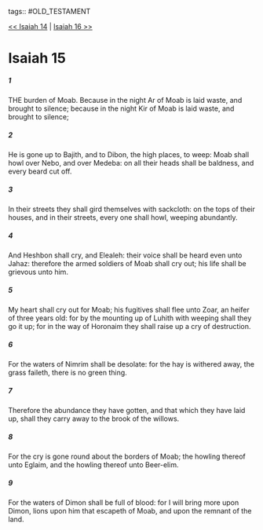 tags:: #OLD_TESTAMENT

[<< Isaiah 14](OLD_TESTAMENT/23_Isaiah/Isaiah_14.md) | [Isaiah 16 >>](OLD_TESTAMENT/23_Isaiah/Isaiah_16.md)

# Isaiah 15

##### 1

THE burden of Moab. Because in the night Ar of Moab is laid waste, and brought to silence; because in the night Kir of Moab is laid waste, and brought to silence;

##### 2

He is gone up to Bajith, and to Dibon, the high places, to weep: Moab shall howl over Nebo, and over Medeba: on all their heads shall be baldness, and every beard cut off.

##### 3

In their streets they shall gird themselves with sackcloth: on the tops of their houses, and in their streets, every one shall howl, weeping abundantly.

##### 4

And Heshbon shall cry, and Elealeh: their voice shall be heard even unto Jahaz: therefore the armed soldiers of Moab shall cry out; his life shall be grievous unto him.

##### 5

My heart shall cry out for Moab; his fugitives shall flee unto Zoar, an heifer of three years old: for by the mounting up of Luhith with weeping shall they go it up; for in the way of Horonaim they shall raise up a cry of destruction.

##### 6

For the waters of Nimrim shall be desolate: for the hay is withered away, the grass faileth, there is no green thing.

##### 7

Therefore the abundance they have gotten, and that which they have laid up, shall they carry away to the brook of the willows.

##### 8

For the cry is gone round about the borders of Moab; the howling thereof unto Eglaim, and the howling thereof unto Beer-elim.

##### 9

For the waters of Dimon shall be full of blood: for I will bring more upon Dimon, lions upon him that escapeth of Moab, and upon the remnant of the land.

